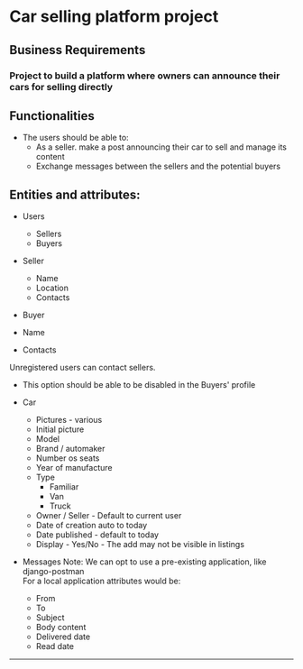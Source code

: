 # Car selling platform project

## Business Requirements

### Project to build a platform where owners can announce their cars for selling directly

## Functionalities
- The users should be able to:
  - As a seller. make a post announcing their car to sell and manage its content
  - Exchange messages between the sellers and the potential buyers 

## Entities and attributes:
- Users
  - Sellers
  - Buyers
  
- Seller
  - Name
  - Location
  - Contacts

 - Buyer
  - Name
  - Contacts

  Unregistered users can contact sellers.
  - This option should be able to be disabled in the Buyers' profile

- Car
  - Pictures - various
  - Initial picture
  - Model
  - Brand / automaker
  - Number os seats
  - Year of manufacture
  - Type
    - Familiar
    - Van
    - Truck
  - Owner / Seller - Default to current user
  - Date of creation auto to today
  - Date published - default to today
  - Display - Yes/No - The add may not be visible in listings
  
- Messages
Note: We can opt to use a pre-existing application, like django-postman  
For a local application attributes would be:
  - From
  - To
  - Subject
  - Body content
  - Delivered date
  - Read date

--------

